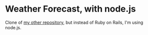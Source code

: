 # Weather Forecast, with node.js

Clone of [my other repository](https://github.com/couetilc/take-home-interview_Jan-2023_apple),
but instead of Ruby on Rails, I'm using node.js.
